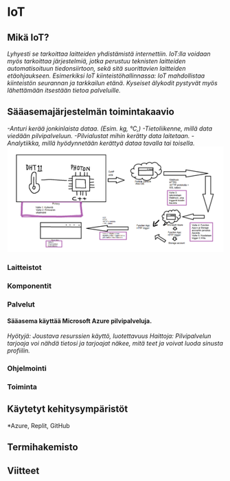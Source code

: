 # IoT

## Mikä IoT?
*Lyhyesti se tarkoittaa laitteiden yhdistämistä internettiin. IoT:lla voidaan myös tarkoittaa järjestelmiä, jotka perustuu teknisten laitteiden automatisoituun tiedonsiirtoon, sekä sitä suorittavien laitteiden etäohjaukseen.
Esimerkiksi IoT kiinteistöhallinnassa: IoT mahdollistaa kiinteistön seurannan ja tarkkailun etänä. Kyseiset älykodit pystyvät myös lähettämään itsestään tietoa palveluille.*
## Sääasemajärjestelmän toimintakaavio
*-Anturi kerää jonkinlaista dataa. (Esim. kg, °C,)
 -Tietoliikenne, millä data viedään pilvipalveluun.
 -Pilvialustat mihin kerätty data laitetaan.
 -Analytiikka, millä hyödynnetään kerättyä dataa tavalla tai toisella.*
![Kaavio](public/toimintakaavio.png)
### Laitteistot

### Komponentit

### Palvelut
#### Sääasema käyttää Microsoft Azure pilvipalveluja.
*Hyötyjä: Joustava resurssien käyttö, luotettavuus
Haittoja: Pilvipalvelun tarjoaja voi nähdä tietosi ja tarjoajat näkee, mitä teet ja voivat luoda sinusta profiilin.*
### Ohjelmointi

### Toiminta

## Käytetyt kehitysympäristöt
*Azure, Replit, GitHub
## Termihakemisto

## Viitteet